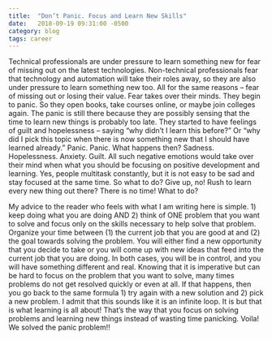 ```yaml
---
title:  "Don’t Panic. Focus and Learn New Skills"
date:   2018-09-19 09:31:00 -0500
category: blog 
tags: career 
---
```


Technical professionals are under pressure to learn something new for fear of missing out on the latest technologies. Non-technical professionals fear that technology and automation will take their roles away, so they are also under pressure to learn something new too. All for the same reasons – fear of missing out or losing their value. Fear takes over their minds. They begin to panic. So they open books, take courses online, or maybe join colleges again. The panic is still there because they are possibly sensing that the time to learn new things is probably too late. They started to have feelings of guilt and hopelessness – saying “why didn’t I learn this before?” Or “why did I pick this topic when there is now something new that I should have learned already.” Panic. Panic. What happens then? Sadness. Hopelessness. Anxiety. Guilt. All such negative emotions would take over their mind when what you should be focusing on positive development and learning. Yes, people multitask constantly, but it is not easy to be sad and stay focused at the same time. So what to do? Give up, no! Rush to learn every new thing out there? There is no time! What to do?

My advice to the reader who feels with what I am writing here is simple. 1) keep doing what you are doing AND 2) think of ONE problem that you want to solve and focus only on the skills necessary to help solve that problem. Organize your time between (1) the current job that you are good at and (2) the goal towards solving the problem. You will either find a new opportunity that you decide to take or you will come up with new ideas that feed into the current job that you are doing. In both cases, you will be in control, and you will have something different and real. Knowing that it is imperative but can be hard to focus on the problem that you want to solve, many times problems do not get resolved quickly or even at all. If that happens, then you go back to the same formula 1) try again with a new solution and 2) pick a new problem. I admit that this sounds like it is an infinite loop. It is but that is what learning is all about! That’s the way that you focus on solving problems and learning new things instead of wasting time panicking. Voila! We solved the panic problem!!
